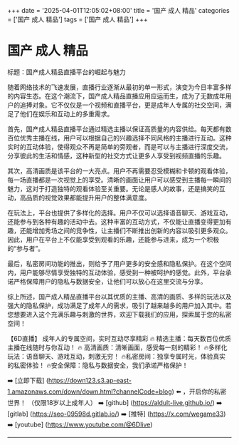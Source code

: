 +++
date = '2025-04-01T12:05:02+08:00'
title = '国产 成人 精品'
categories = ['国产 成人 精品']
tags = ['国产 成人 精品']
+++

# 国产 成人 精品

标题：国产成人精品直播平台的崛起与魅力

随着网络技术的飞速发展，直播行业逐渐从最初的单一形式，演变为今日丰富多样的内容生态。在这个潮流下，国产成人精品直播应用应运而生，成为了无数成年用户的追捧对象。它不仅仅是一个视频和直播平台，更是成年人专属的社交空间，满足了他们在娱乐和互动上的多重需求。

首先，国产成人精品直播平台通过精选主播以保证高质量的内容供给。每天都有数百位优秀主播在线，用户可以根据自己的兴趣选择不同风格的主播进行互动。这种实时的互动体验，使得观众不再是简单的旁观者，而是可以与主播进行深度交流，分享彼此的生活和情感，这种新型的社交方式让更多人享受到视频直播的乐趣。

其次，高清画质是该平台的一大亮点。用户不再需要忍受模糊和卡顿的观看体验，每一场直播都是一次视觉上的享受。清晰的画面让用户可以感受到主播每一瞬间的魅力，这对于打造独特的观看体验至关重要。无论是感人的故事，还是搞笑的互动，高品质的视觉效果都能提升用户的整体满意度。

在玩法上，平台也提供了多样化的选择。用户不仅可以选择语音聊天、游戏互动，还能参与到各种有趣的活动中去。这种丰富的互动方式，不仅能让直播变得更加有趣，还能增加秀场之间的竞争性，让主播们不断推出创新的内容以吸引更多观众。因此，用户在平台上不仅能享受到观看的乐趣，还能参与进来，成为一个积极的“参与者”。

最后，私密房间功能的推出，则给予了用户更多的安全感和隐私保护。在这个空间内，用户能够尽情享受独特的互动体验，感受到一种被呵护的感觉。此外，平台承诺严格保障用户的隐私与数据安全，让他们可以放心在这里交流与分享。

综上所述，国产成人精品直播平台以其优质的主播、高清的画质、多样的玩法以及强大的隐私保护，成功满足了成年人的需求，吸引了越来越多的用户加入其中。若您想要进入这个充满乐趣与刺激的世界，欢迎下载我们的应用，探索属于您的私密空间！

【6D直播】
成年人的专属空间，实时互动尽享精彩
🔥 精选主播：每天数百位优质主播在线随时与你互动！
🔥 高清画质：清晰画面，感受每一刻的精彩！
🔥多样化玩法：语音聊天、游戏互动，刺激无穷！
🔥私密房间：独享专属时光，体验真实的私密体验！
🔥安全保障：隐私与数据安全，我们承诺严格保护！

➡️ [立即下载] (https://down123.s3.ap-east-1.amazonaws.com/down/down.html?channelCode=blog) ⬅️ ，开启你的私密世界！
（仅限18岁以上成年人）
➡️ [github] (https://aldult-live.github.io/)
➡️ [gitlab] (https://seo-09598d.gitlab.io/)
➡️ [推特] (https://x.com/wegame33)
➡️ [youtube] (https://www.youtube.com/@6Dlive)

---
